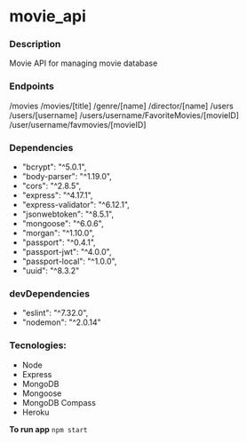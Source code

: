 # movie_api

### Description

Movie API for managing movie database

### Endpoints

/movies
/movies/[title]
/genre/[name]
/director/[name]
/users
/users/[username]
/users/username/FavoriteMovies/[movieID]
/user/username/favmovies/[movieID]

### Dependencies

-  "bcrypt": "^5.0.1",
-  "body-parser": "^1.19.0",
-  "cors": "^2.8.5",
-  "express": "^4.17.1",
-  "express-validator": "^6.12.1",
-  "jsonwebtoken": "^8.5.1",
-  "mongoose": "^6.0.6",
-  "morgan": "^1.10.0",
-  "passport": "^0.4.1",
-  "passport-jwt": "^4.0.0",
-  "passport-local": "^1.0.0",
-  "uuid": "^8.3.2"

### devDependencies
-  "eslint": "^7.32.0",
-  "nodemon": "^2.0.14"

### Tecnologies:

- Node
- Express
- MongoDB
- Mongoose
- MongoDB Compass
- Heroku

**To run app**
`npm start`
